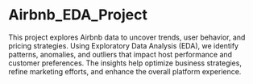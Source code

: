 # Airbnb_EDA_Project
This project explores Airbnb data to uncover trends, user behavior, and pricing strategies. Using Exploratory Data Analysis (EDA), we identify patterns, anomalies, and outliers that impact host performance and customer preferences. The insights help optimize business strategies, refine marketing efforts, and enhance the overall platform experience.
